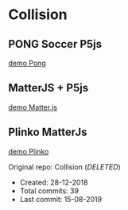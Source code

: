# Collision

## PONG Soccer P5js
[demo Pong](https://hoangtran0410.github.io/p5js-playground/matter-js/pong/)

## MatterJS + P5js
[demo Matter.js](https://hoangtran0410.github.io/p5js-playground/matter-js/matterjs-playground/)

## Plinko MatterJs
[demo Plinko](https://hoangtran0410.github.io/p5js-playground/matter-js/plinko)


Original repo: Collision (*DELETED*)
+ Created: 28-12-2018
+ Total commits: 39
+ Last commit: 15-08-2019